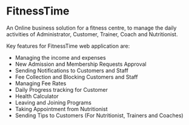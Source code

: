 # FitnessTime
An Online business solution for a fitness centre, to manage the daily activities of Administrator, Customer, Trainer, Coach and Nutritionist.

Key features for FitnessTime web application are:
- Managing the income and expenses
- New Admission and Membership Requests Approval
- Sending Notifications to Customers and Staff
- Fee Collection and Blocking Customers and Staff
- Managing Fee Rates
- Daily Progress tracking for Customer
- Health Calculator
- Leaving and Joining Programs
- Taking Appointment from Nutritionist
- Sending Tips to Customers (For Nutritionist, Trainers and Coaches)
